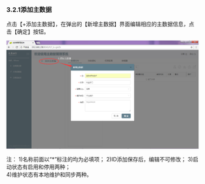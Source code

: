 ### 3.2.1添加主数据

点击【+添加主数据】，在弹出的【新增主数据】界面编辑相应的主数据信息，点击【确定】按钮。

![](/assets/20171201145708.png)

注：
1)名称前面以“*”标注的均为必填项；
2)ID添加保存后，编辑不可修改；
3)启动状态有启用和停用两种；  
4)维护状态有本地维护和同步两种。

